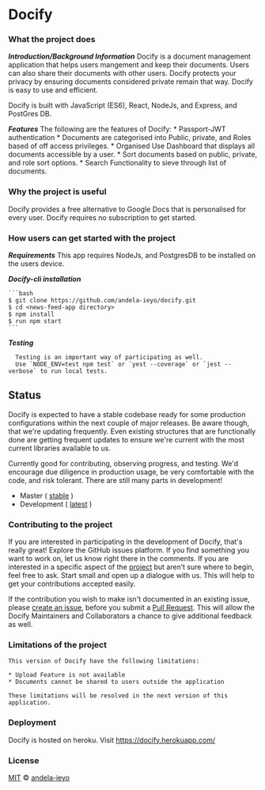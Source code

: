 # Docify



### What the project does
  **_Introduction/Background Information_**
Docify is a document management application that helps users mangement and keep their documents. Users can also share their documents with other users. Docify protects your privacy by ensuring documents considered private remain that way. Docify is easy to use and efficient.

Docify is built with JavaScript (ES6), React, NodeJs, and Express, and PostGres DB.

  **_Features_**
    The following are the features of Docify:
    *  Passport-JWT authentication
    * Documents are categorised into Public, private, and Roles based of off access privileges.
    * Organised Use Dashboard that displays all documents accessible by a user.
    * Sort documents based on public, private, and role sort options.
    * Search Functionality to sieve through list of documents.

### Why the project is useful
   Docify provides a free alternative to Google Docs that is personalised for every user. Docify requires no subscription to get started.

### How users can get started with the project

 **_Requirements_**
   This app requires NodeJs, and PostgresDB to be installed on the users device.

**_Docify-cli installation_**

    ```bash
    $ git clone https://github.com/andela-ieyo/docify.git
    $ cd <news-feed-app directory>
    $ npm install
    $ run npm start
    ```
  **_Testing_**

      Testing is an important way of participating as well.
      Use `NODE_ENV=test npm test` or `yest --coverage` or `jest --verbose` to run local tests.

## Status

Docify is expected to have a stable codebase ready for some production configurations within the next couple of major releases. Be aware though, that we're updating frequently. Even existing structures that are functionally done are getting frequent updates to ensure we're current with the most current libraries available to us.

Currently good for contributing, observing progress, and testing. We'd encourage due diligence in production usage, be very comfortable with the code, and risk tolerant. There are still many parts in development!

-   Master ( [stable](https://github.com/andela-ieyo/docify/tree/master) )
-   Development ( [latest](https://github.com/andela-ieyo/docify/tree/develop) )

### Contributing to the project

If you are interested in participating in the development of Docify, that's really great!
Explore the GitHub issues platform. If you find something you want to work on, let us know right there in the comments. If you are interested in a specific aspect of the [project](https://github.com/andela-ieyo/docify/projects) but aren’t sure where to begin, feel free to ask. Start small and open up a dialogue with us. This will help to get your contributions accepted easily.

If the contribution you wish to make isn't documented in an existing issue, please [create an issue](https://github.com/andela-ieyo/docify/issues/new), before you submit a [Pull Request](https://help.github.com/articles/about-pull-requests/). This will allow the Docify Maintainers and Collaborators a chance to give additional feedback as well.

### Limitations of the project
    This version of Docify have the following limitations:

    * Upload Feature is not available
    * Documents cannot be shared to users outside the application

    These limitations will be resolved in the next version of this application.

### Deployment

 Docify is hosted on heroku. Visit https://docify.herokuapp.com/


### License

[MIT][license] © [andela-ieyo][author]

<!-- Definitions -->

[license]: LICENSE

[author]: andela-ieyo
